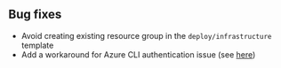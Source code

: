 [//]: # (Format this CHANGELOG.md with these titles:)
[//]: # (Breaking changes)
[//]: # (New features)
[//]: # (Bug fixes)
[//]: # (Minor changes)

## Bug fixes

- Avoid creating existing resource group in the `deploy/infrastructure` template
- Add a workaround for Azure CLI authentication issue (see [here](https://github.com/Azure/azure-cli/issues/20154))
